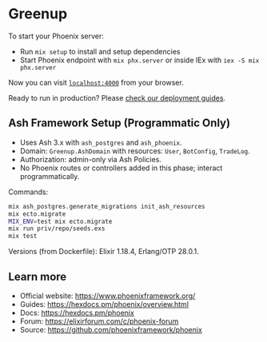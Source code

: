 # Greenup

To start your Phoenix server:

  * Run `mix setup` to install and setup dependencies
  * Start Phoenix endpoint with `mix phx.server` or inside IEx with `iex -S mix phx.server`

Now you can visit [`localhost:4000`](http://localhost:4000) from your browser.

Ready to run in production? Please [check our deployment guides](https://hexdocs.pm/phoenix/deployment.html).

## Ash Framework Setup (Programmatic Only)

- Uses Ash 3.x with `ash_postgres` and `ash_phoenix`.
- Domain: `Greenup.AshDomain` with resources: `User`, `BotConfig`, `TradeLog`.
- Authorization: admin-only via Ash Policies.
- No Phoenix routes or controllers added in this phase; interact programmatically.

Commands:

```bash
mix ash_postgres.generate_migrations init_ash_resources
mix ecto.migrate
MIX_ENV=test mix ecto.migrate
mix run priv/repo/seeds.exs
mix test
```

Versions (from Dockerfile): Elixir 1.18.4, Erlang/OTP 28.0.1.

## Learn more

  * Official website: https://www.phoenixframework.org/
  * Guides: https://hexdocs.pm/phoenix/overview.html
  * Docs: https://hexdocs.pm/phoenix
  * Forum: https://elixirforum.com/c/phoenix-forum
  * Source: https://github.com/phoenixframework/phoenix
